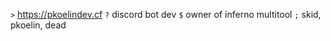 `>` https://pkoelindev.cf
`?` discord bot dev
`$` owner of inferno multitool
`;` skid, pkoelin, dead
